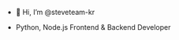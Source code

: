 - 👋 Hi, I’m @steveteam-kr

- Python, Node.js Frontend & Backend Developer

<!---
steveteam-kr/steveteam-kr is a ✨ special ✨ repository because its `README.md` (this file) appears on your GitHub profile.
You can click the Preview link to take a look at your changes.
--->
